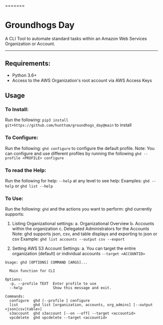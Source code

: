 =======
# Groundhogs Day
A CLI Tool to automate standard tasks within an Amazon Web Services Organization or Account.

---


## Requirements:

* Python 3.6+
* Access to the AWS Organization's root account via AWS Access Keys

## Usage

### To Install:
  Run the following: `pip3 install git+https://github.com/hunttom/groundhogs_day@main` to install

### To Configure:
  Run the following: `ghd configure` to configure the default profile.
  Note: You can configure and use different profiles by running the following `ghd --profile <PROFILE> configure`

### To read the Help:
  Run the following for help: `--help` at any level to see help: 
  Examples: `ghd --help` or `ghd list --help`

### To Use:
  Run the following: `ghd` and the actions you want to perform:
  ghd currently supports:
  1. Listing Organizational settings:
    a. Organizational Overview
    b. Accounts within the organization
    c. Delegated Administrators for the Accounts
    Note: ghd supports json, csv, and table displays and exporting to json or csv
    Example: `ghd list accounts --output csv --export`

  2. Setting AWS S3 Account Settings:
      a. You can target the entire organization (default) or individual accounts `--target <ACCOUNTID>`


```
Usage: ghd [OPTIONS] COMMAND [ARGS]...

  Main function for CLI

Options:
  -p, --profile TEXT  Enter profile to use
  --help              Show this message and exit.

Commands:
  configure  ghd [--profile ] configure
  list       ghd list [organization, accounts, org_admins] [--output <json|csv|table>]
  s3account  ghd s3account [--on --off] --target <accountid>
  vpcdelete  ghd vpcdelete --target <accountid>
```

